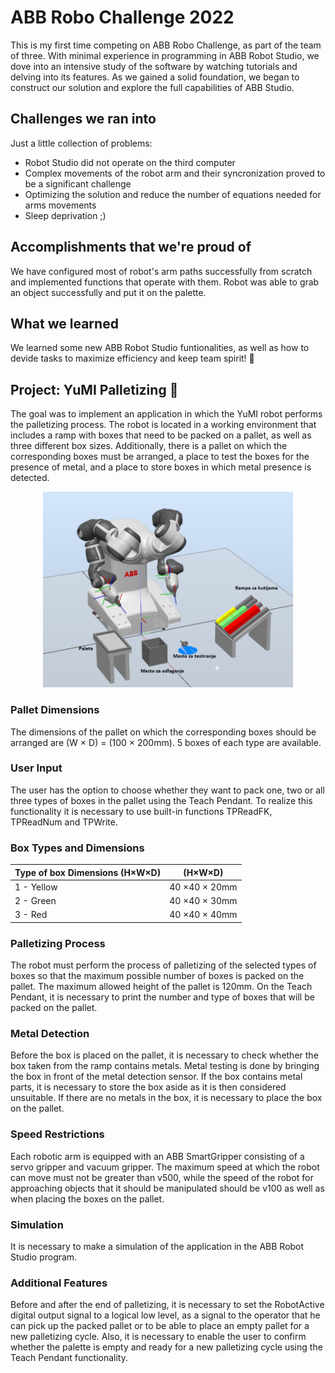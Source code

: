 # ABB Robo Challenge 2022

This is my first time competing on ABB Robo Challenge, as part of the team of three. With minimal experience in programming in ABB Robot Studio, we dove into an intensive study of the software by watching tutorials and delving into its features. As we gained a solid foundation, we began to construct our solution and explore the full capabilities of ABB Studio.

## Challenges we ran into

Just a little collection of problems:

 * Robot Studio did not operate on the third computer
 * Complex movements of the robot arm and their syncronization proved to be a significant challenge
 * Optimizing the solution and reduce the number of equations needed for arms movements
 * Sleep deprivation ;)

## Accomplishments that we're proud of

We have configured most of robot's arm paths successfully from scratch and implemented functions that operate with them. Robot was able to grab an object successfully and put it on the palette. 

## What we learned

We learned some new ABB Robot Studio funtionalities, as well as how to devide tasks to maximize efficiency and keep team spirit! :sparkling_heart:

## Project: YuMI Palletizing :mechanical_arm:

The goal was to implement an application in which the YuMI robot performs the palletizing process. The robot is located in a working environment that includes a ramp with boxes that need to be packed on a pallet, as well as three different box sizes. Additionally, there is a pallet on which the corresponding boxes must be arranged, a place to test the boxes for the presence of metal, and a place to store boxes in which metal presence is detected.

<p align="center" width="100%">
 <img width="400" alt="image" src="YuMI.png">
</p>
 

### Pallet Dimensions
The dimensions of the pallet on which the corresponding boxes should be arranged are (W × D) = (100 × 200mm). 5 boxes of each type are available.

### User Input
The user has the option to choose whether they want to pack one, two or all three types of boxes in the pallet using the Teach Pendant. To realize this functionality it is necessary to use built-in functions TPReadFK, TPReadNum and TPWrite.

### Box Types and Dimensions

| Type of box	Dimensions (H×W×D)| (H×W×D)       |
| -------------                 |:-------------:| 
| 1 - Yellow                    | 40 ×40 × 20mm |
| 2 - Green                     | 40 ×40 × 30mm | 
|  3 - Red                      | 40 ×40 × 40mm | 


### Palletizing Process
The robot must perform the process of palletizing of the selected types of boxes so that the maximum possible number of boxes is packed on the pallet. The maximum allowed height of the pallet is 120mm. On the Teach Pendant, it is necessary to print the number and type of boxes that will be packed on the pallet.

### Metal Detection
Before the box is placed on the pallet, it is necessary to check whether the box taken from the ramp contains metals. Metal testing is done by bringing the box in front of the metal detection sensor. If the box contains metal parts, it is necessary to store the box aside as it is then considered unsuitable. If there are no metals in the box, it is necessary to place the box on the pallet.

### Speed Restrictions
Each robotic arm is equipped with an ABB SmartGripper consisting of a servo gripper and vacuum gripper. The maximum speed at which the robot can move must not be greater than v500, while the speed of the robot for approaching objects that it should be manipulated should be v100 as well as when placing the boxes on the pallet.

### Simulation
It is necessary to make a simulation of the application in the ABB Robot Studio program.

### Additional Features
Before and after the end of palletizing, it is necessary to set the RobotActive digital output signal to a logical low level, as a signal to the operator that he can pick up the packed pallet or to be able to place an empty pallet for a new palletizing cycle.
Also, it is necessary to enable the user to confirm whether the palette is empty and ready for a new palletizing cycle using the Teach Pendant functionality.


